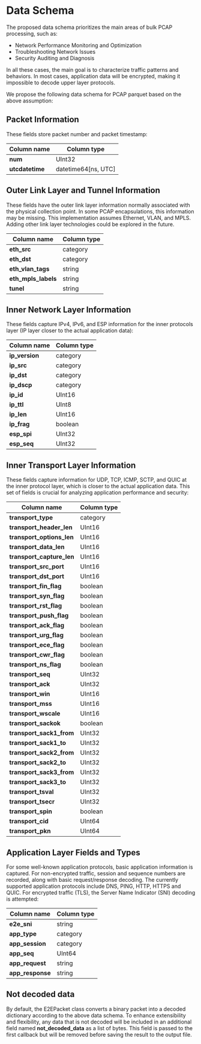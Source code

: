 # Data Schema

The proposed data schema prioritizes the main areas of bulk PCAP processing, such as:

- Network Performance Monitoring and Optimization
- Troubleshooting Network Issues
- Security Auditing and Diagnosis

In all these cases, the main goal is to characterize traffic patterns and behaviors. In most cases, application data will be encrypted, making it impossible to decode upper layer protocols.

We propose the following data schema for PCAP parquet based on the above assumption:

## Packet Information

These fields store packet number and packet timestamp:

| Column name | Column type |
|-------------|-------------|
| **num** | UInt32 |
| **utcdatetime** | datetime64[ns, UTC] |

## Outer Link Layer and Tunnel Information

These fields have the outer link layer information normally associated with the physical collection point. In some PCAP encapsulations, this information may be missing. This implementation assumes Ethernet, VLAN, and MPLS. Adding other link layer technologies could be explored in the future.

| Column name | Column type |
|-------------|-------------|
| **eth_src**| category |
| **eth_dst**| category |
| **eth_vlan_tags**| string |
| **eth_mpls_labels**| string |
| **tunel**| string |

## Inner Network Layer Information

These fields capture IPv4, IPv6, and ESP information for the inner protocols layer (IP layer closer to the actual application data):

| Column name | Column type |
|-------------|-------------|
| **ip_version**| category|
| **ip_src**| category|
| **ip_dst**| category|
| **ip_dscp**| category|
| **ip_id**| UInt16|
| **ip_ttl**| UInt8|
| **ip_len**| UInt16|
| **ip_frag**| boolean|
| **esp_spi**| UInt32|
| **esp_seq**| UInt32|

## Inner Transport Layer Information

These fields capture information for UDP, TCP, ICMP, SCTP, and QUIC at the inner protocol layer, which is closer to the actual application data. This set of fields is crucial for analyzing application performance and security:

| Column name | Column type |
|-------------|-------------|
| **transport_type**| category |
| **transport_header_len**| UInt16 |
| **transport_options_len**| UInt16 |
| **transport_data_len**| UInt16 |
| **transport_capture_len**| UInt16 |
| **transport_src_port**| UInt16 |
| **transport_dst_port**| UInt16 |
| **transport_fin_flag**| boolean |
| **transport_syn_flag**| boolean |
| **transport_rst_flag**| boolean |
| **transport_push_flag**| boolean |
| **transport_ack_flag**| boolean |
| **transport_urg_flag**| boolean |
| **transport_ece_flag**| boolean |
| **transport_cwr_flag**| boolean |
| **transport_ns_flag**| boolean |
| **transport_seq**| UInt32 |
| **transport_ack**| UInt32 |
| **transport_win**| UInt16 |
| **transport_mss**| UInt16 |
| **transport_wscale**| UInt16 |
| **transport_sackok**| boolean |
| **transport_sack1_from**| UInt32 |
| **transport_sack1_to**| UInt32 |
| **transport_sack2_from**| UInt32 |
| **transport_sack2_to**| UInt32 |
| **transport_sack3_from**| UInt32 |
| **transport_sack3_to**| UInt32 |
| **transport_tsval**| UInt32 |
| **transport_tsecr**| UInt32 |
| **transport_spin**| boolean |
| **transport_cid**| UInt64 |
| **transport_pkn**| UInt64 |

## Application Layer Fields and Types

For some well-known application protocols, basic application information is captured. For non-encrypted traffic, session and sequence numbers are recorded, along with basic request/response decoding.  The currently supported application protocols include DNS, PING, HTTP, HTTPS and QUIC. For encrypted traffic (TLS), the Server Name Indicator (SNI) decoding is attempted:

| Column name | Column type |
|-------------|-------------|
| **e2e_sni**| string |
| **app_type**| category |
| **app_session**| category |
| **app_seq**| UInt64 |
| **app_request**| string |
| **app_response**| string |

## Not decoded data

By default, the E2EPacket class converts a binary packet into a decoded dictionary according to the above data schema. To enhance extensibility and flexibility, any data that is not decoded will be included in an additional field named **not_decoded_data** as a list of bytes. This field is passed to the first callback but will be removed before saving the result to the output file.
